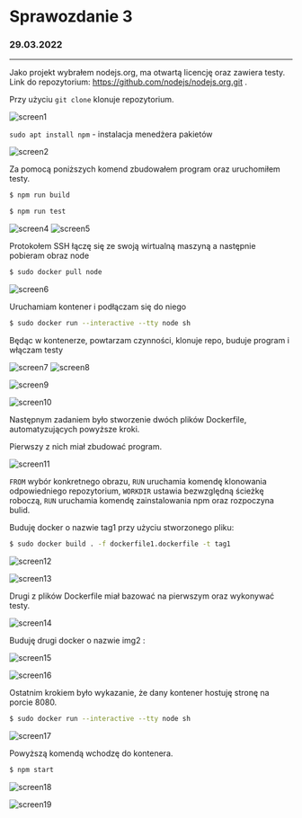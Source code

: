 ﻿


# Sprawozdanie 3
### 29.03.2022
---
Jako projekt wybrałem nodejs.org, ma otwartą licencję oraz zawiera testy. Link do repozytorium: https://github.com/nodejs/nodejs.org.git .

Przy użyciu `git clone` klonuje repozytorium.

![screen1](./1.PNG)

`sudo apt install npm` - instalacja menedżera pakietów

![screen2](./2.PNG)

Za pomocą poniższych komend zbudowałem program oraz uruchomiłem testy.

```bash
$ npm run build
```
```bash
$ npm run test
```

![screen4](./4.PNG)
![screen5](./5.PNG)


Protokołem SSH łączę się ze swoją wirtualną maszyną a następnie pobieram obraz node

```bash
$ sudo docker pull node
```
![screen6](./6.PNG)



Uruchamiam kontener i podłączam się do niego
```bash
$ sudo docker run --interactive --tty node sh
```


Będąc w kontenerze, powtarzam czynności, klonuje repo, buduje program i włączam testy

![screen7](./7.PNG)
![screen8](./8.PNG)

![screen9](./9.PNG)

![screen10](./10.PNG)



Następnym zadaniem było stworzenie dwóch plików Dockerfile, automatyzujących powyższe kroki.

Pierwszy z nich miał zbudować program.

![screen11](./11.PNG)







`FROM` wybór konkretnego obrazu, 
`RUN` uruchamia komendę klonowania odpowiedniego repozytorium, `WORKDIR` ustawia bezwzględną ścieżkę roboczą,
 `RUN` uruchamia komendę zainstalowania npm oraz rozpoczyna bulid.

Buduję docker o nazwie tag1 przy użyciu stworzonego pliku:

```bash
$ sudo docker build . -f dockerfile1.dockerfile -t tag1
```

![screen12](./12.PNG)

![screen13](./13.PNG)


Drugi z plików Dockerfile miał bazować na pierwszym oraz wykonywać testy.

![screen14](./14.PNG)


Buduję drugi docker o nazwie img2 :

![screen15](./15.PNG)


![screen16](./16.PNG)


Ostatnim krokiem było wykazanie, że dany kontener hostuję stronę na porcie 8080. 

```bash
$ sudo docker run --interactive --tty node sh

```

![screen17](./17.PNG)

Powyższą komendą wchodzę do kontenera.

```bash
$ npm start
```

![screen18](./18.PNG)



![screen19](./19.PNG)

